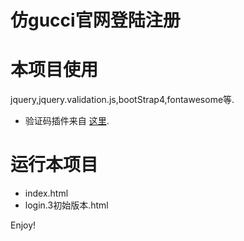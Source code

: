 仿gucci官网登陆注册
=============

# 本项目使用 

jquery,jquery.validation.js,bootStrap4,fontawesome等.

* 验证码插件来自 [这里].

# 运行本项目

* index.html
* login.3初始版本.html

Enjoy!

[这里]: http://www.jq22.com/yanshi13064